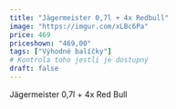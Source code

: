 ```yaml
---
title: "Jägermeister 0,7l + 4x Redbull"
image: "https://imgur.com/xLBc6Pa"
price: 469
priceshown: "469,00"
tags: ["Výhodné balíčky"]
# Kontrola toho jestli je dostupný
draft: false
---
```


Jägermeister 0,7l + 4x Red Bull
